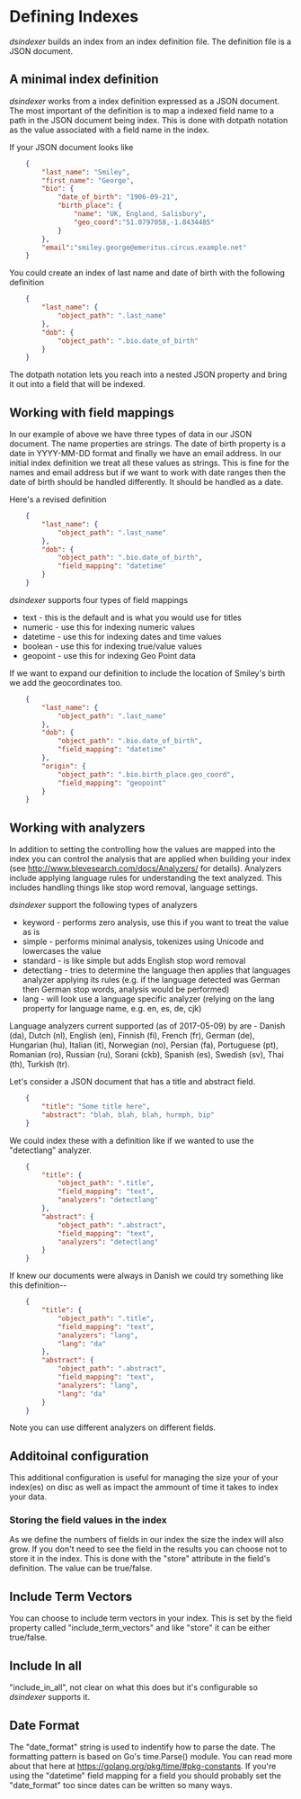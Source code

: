
# Defining Indexes

_dsindexer_ builds an index from an index definition file. The definition file is a JSON document.

## A minimal index definition

_dsindexer_ works from a index definition expressed as a JSON document. The most important of the definition is to map
a indexed field name to a path in the JSON document being index. This is done with dotpath notation as the value associated
with a field name in the index.

If your JSON document looks like

```json
    {
        "last_name": "Smiley",
        "first_name": "George",
        "bio": {
            "date_of_birth": "1906-09-21",
            "birth_place": {
                "name": "UK, England, Salisbury",
                "geo_coord":"51.0797058,-1.8434485"
            }
        },
        "email":"smiley.george@emeritus.circus.example.net"
    }
```

You could create an index of last name and date of birth with the following definition

```json
    {
        "last_name": {
            "object_path": ".last_name"
        },
        "dob": {
            "object_path": ".bio.date_of_birth"
        }
    }
```

The dotpath notation lets you reach into a nested JSON property and bring it out into a field that will
be indexed. 

## Working with field mappings

In our example of above we have three types of data in our JSON document.  The name properties are
strings. The date of birth property is a date in YYYY-MM-DD format and finally we have an email
address. In our initial index definition we treat all these values as strings.  This is fine for
the names and email address but if we want to work with date ranges then the date of birth should
be handled differently. It should be handled as a date.

Here's a revised definition

```json
    {
        "last_name": {
            "object_path": ".last_name"
        },
        "dob": {
            "object_path": ".bio.date_of_birth",
            "field_mapping": "datetime"
        }
    }
```

_dsindexer_ supports four types of field mappings

+ text - this is the default and is what you would use for titles
+ numeric - use this for indexing numeric values
+ datetime - use this for indexing dates and time values
+ boolean - use this for indexing true/value values
+ geopoint - use this for indexing Geo Point data

If we want to expand our definition to include the location of Smiley's birth we add the geocordinates too.


```json
    {
        "last_name": {
            "object_path": ".last_name"
        },
        "dob": {
            "object_path": ".bio.date_of_birth",
            "field_mapping": "datetime"
        },
        "origin": {
            "object_path": ".bio.birth_place.geo_coord",
            "field_mapping": "geopoint"
        }
    }
```

## Working with analyzers

In addition to setting the controlling how the values are mapped into the index you can control the analysis
that are applied when building your index (see http://www.blevesearch.com/docs/Analyzers/ for details).
Analyzers include applying language rules for understanding the text analyzed. This includes handling things
like stop word removal, language settings.

_dsindexer_ support the following types of analyzers

+ keyword - performs zero analysis, use this if you want to treat the value as is
+ simple - performs minimal analysis, tokenizes using Unicode and lowercases the value
+ standard - is like simple but adds English stop word removal
+ detectlang - tries to determine the language then applies that languages analyzer applying its rules (e.g. if
  the language detected was German then German stop words, analysis would be performed)
+ lang - will look use a language specific analyzer (relying on the lang property for language name, e.g. en, es, de, cjk)

Language analyzers current supported (as of 2017-05-09) by are - Danish (da), Dutch (nl), English (en), Finnish (fi), 
French (fr), German (de), Hungarian (hu), Italian (it), Norwegian (no), Persian (fa), Portuguese (pt), Romanian (ro), 
Russian (ru), Sorani (ckb), Spanish (es), Swedish (sv), Thai (th), Turkish (tr).

Let's consider a JSON document that has a title and abstract field.

```json
    {
        "title": "Some title here",
        "abstract": "blah, blah, blah, hurmph, bip"
    }
```

We could index these with a definition like if we wanted to use the "detectlang" analyzer.

```json
    {
        "title": {
            "object_path": ".title",
            "field_mapping": "text",
            "analyzers": "detectlang"
        },
        "abstract": {
            "object_path": ".abstract",
            "field_mapping": "text",
            "analyzers": "detectlang"
        }
    }
```

If knew our documents were always in Danish we could try something like this definition--


```json
    {
        "title": {
            "object_path": ".title",
            "field_mapping": "text",
            "analyzers": "lang",
            "lang": "da"
        },
        "abstract": {
            "object_path": ".abstract",
            "field_mapping": "text",
            "analyzers": "lang",
            "lang": "da"
        }
    }
```

Note you can use different analyzers on different fields. 

## Additoinal configuration

This additional configuration is useful for managing the size your of your index(es) on disc as
well as impact the ammount of time it takes to index your data.

### Storing the field values in the index

As we define the numbers of fields in our index the size the index will also grow.  If you don't need to
see the field in the results you can choose not to store it in the index.  This is done with the "store"
attribute in the field's definition. The value can be true/false.

## Include Term Vectors

You can choose to include term vectors in your index. This is set by the field property called "include_term_vectors"
and like "store" it can be either true/false.

## Include In all

"include_in_all", not clear on what this does but it's configurable so _dsindexer_ supports it.

## Date Format

The "date_format" string is used to indentify how to parse the date. The formatting pattern is based on Go's time.Parse()
module. You can read more about that here at https://golang.org/pkg/time/#pkg-constants. If you're using the "datetime"
field mapping for a field you should probably set the "date_format" too since dates can be written so many ways.



